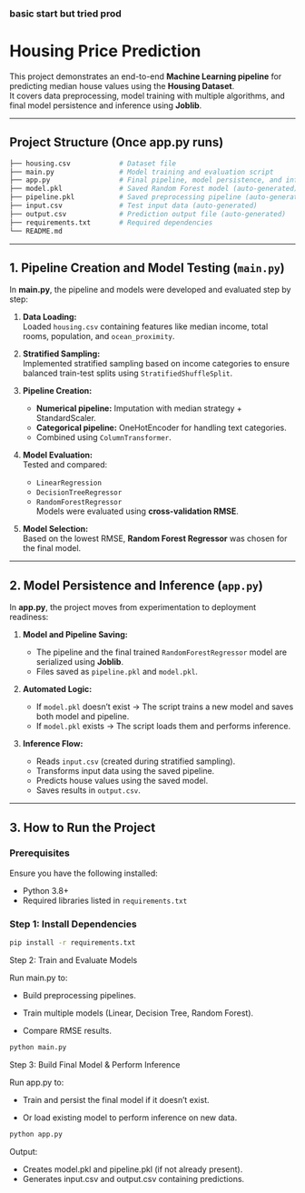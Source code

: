 ### basic start but tried prod
# Housing Price Prediction

This project demonstrates an end-to-end **Machine Learning pipeline** for predicting median house values using the **Housing Dataset**.  
It covers data preprocessing, model training with multiple algorithms, and final model persistence and inference using **Joblib**.

---

## Project Structure (Once app.py runs)

```bash
├── housing.csv            # Dataset file
├── main.py                # Model training and evaluation script
├── app.py                 # Final pipeline, model persistence, and inference
├── model.pkl              # Saved Random Forest model (auto-generated)
├── pipeline.pkl           # Saved preprocessing pipeline (auto-generated)
├── input.csv              # Test input data (auto-generated)
├── output.csv             # Prediction output file (auto-generated)
├── requirements.txt       # Required dependencies
└── README.md
```

---

## 1. Pipeline Creation and Model Testing (`main.py`)

In **main.py**, the pipeline and models were developed and evaluated step by step:

1. **Data Loading:**  
   Loaded `housing.csv` containing features like median income, total rooms, population, and `ocean_proximity`.

2. **Stratified Sampling:**  
   Implemented stratified sampling based on income categories to ensure balanced train-test splits using `StratifiedShuffleSplit`.

3. **Pipeline Creation:**  
   - **Numerical pipeline:** Imputation with median strategy + StandardScaler.  
   - **Categorical pipeline:** OneHotEncoder for handling text categories.  
   - Combined using `ColumnTransformer`.

4. **Model Evaluation:**  
   Tested and compared:
   - `LinearRegression`
   - `DecisionTreeRegressor`
   - `RandomForestRegressor`  
   Models were evaluated using **cross-validation RMSE**.

5. **Model Selection:**  
   Based on the lowest RMSE, **Random Forest Regressor** was chosen for the final model.

---

## 2. Model Persistence and Inference (`app.py`)

In **app.py**, the project moves from experimentation to deployment readiness:

1. **Model and Pipeline Saving:**  
   - The pipeline and the final trained `RandomForestRegressor` model are serialized using **Joblib**.  
   - Files saved as `pipeline.pkl` and `model.pkl`.

2. **Automated Logic:**  
   - If `model.pkl` doesn’t exist → The script trains a new model and saves both model and pipeline.  
   - If `model.pkl` exists → The script loads them and performs inference.

3. **Inference Flow:**  
   - Reads `input.csv` (created during stratified sampling).  
   - Transforms input data using the saved pipeline.  
   - Predicts house values using the saved model.  
   - Saves results in `output.csv`.

---

## 3. How to Run the Project

### Prerequisites

Ensure you have the following installed:
- Python 3.8+
- Required libraries listed in `requirements.txt`

### Step 1: Install Dependencies

```bash
pip install -r requirements.txt
```

Step 2: Train and Evaluate Models

Run main.py to:

- Build preprocessing pipelines.

- Train multiple models (Linear, Decision Tree, Random Forest).

- Compare RMSE results.

```bash
python main.py
```
Step 3: Build Final Model & Perform Inference

Run app.py to:

- Train and persist the final model if it doesn’t exist.

- Or load existing model to perform inference on new data.
```bash
python app.py
```

Output:

- Creates model.pkl and pipeline.pkl (if not already present).
- Generates input.csv and output.csv containing predictions.

